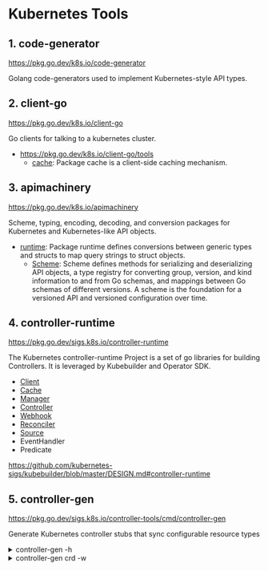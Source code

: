 # Kubernetes Tools

## 1. code-generator

https://pkg.go.dev/k8s.io/code-generator

Golang code-generators used to implement Kubernetes-style API types.

## 2. client-go

https://pkg.go.dev/k8s.io/client-go

Go clients for talking to a kubernetes cluster.

- https://pkg.go.dev/k8s.io/client-go/tools
    - [cache](https://pkg.go.dev/k8s.io/client-go@v0.23.4/tools/cache): Package cache is a client-side caching mechanism.
## 3. apimachinery

https://pkg.go.dev/k8s.io/apimachinery

Scheme, typing, encoding, decoding, and conversion packages for Kubernetes and Kubernetes-like API objects.

- [runtime](https://pkg.go.dev/k8s.io/apimachinery/pkg/runtime): Package runtime defines conversions between generic types and structs to map query strings to struct objects.
    - [Scheme](https://pkg.go.dev/k8s.io/apimachinery/pkg/runtime#Scheme): Scheme defines methods for serializing and deserializing API objects, a type registry for converting group, version, and kind information to and from Go schemas, and mappings between Go schemas of different versions. A scheme is the foundation for a versioned API and versioned configuration over time.
## 4. controller-runtime

https://pkg.go.dev/sigs.k8s.io/controller-runtime

The Kubernetes controller-runtime Project is a set of go libraries for building Controllers. It is leveraged by Kubebuilder and Operator SDK.

- [Client](../kubernetes-operator/controller-runtime/client/)
- [Cache](../kubernetes-operator/controller-runtime/cache/)
- [Manager](../kubernetes-operator/controller-runtime/manager/)
- [Controller](../kubernetes-operator/controller-runtime/controller/)
- [Webhook](../kubernetes-operator/controller-runtime/webhook/)
- [Reconciler](../kubernetes-operator/controller-runtime/reconciler/)
- [Source](../kubernetes-operator/controller-runtime/source/)
- EventHandler
- Predicate

https://github.com/kubernetes-sigs/kubebuilder/blob/master/DESIGN.md#controller-runtime

## 5. controller-gen

https://pkg.go.dev/sigs.k8s.io/controller-tools/cmd/controller-gen

Generate Kubernetes controller stubs that sync configurable resource types

<details><summary>controller-gen -h</summary>

```
controller-gen --help
Generate Kubernetes API extension resources and code.

Usage:
  controller-gen [flags]

Examples:
        # Generate RBAC manifests and crds for all types under apis/,
        # outputting crds to /tmp/crds and everything else to stdout
        controller-gen rbac:roleName=<role name> crd paths=./apis/... output:crd:dir=/tmp/crds output:stdout

        # Generate deepcopy/runtime.Object implementations for a particular file
        controller-gen object paths=./apis/v1beta1/some_types.go

        # Generate OpenAPI v3 schemas for API packages and merge them into existing CRD manifests
        controller-gen schemapatch:manifests=./manifests output:dir=./manifests paths=./pkg/apis/...

        # Run all the generators for a given project
        controller-gen paths=./apis/...

        # Explain the markers for generating CRDs, and their arguments
        controller-gen crd -ww


Flags:
  -h, --detailed-help count   print out more detailed help
                              (up to -hhh for the most detailed output, or -hhhh for json output)
      --help                  print out usage and a summary of options
      --version               show version
  -w, --which-markers count   print out all markers available with the requested generators
                              (up to -www for the most detailed output, or -wwww for json output)


Options


generators

+webhook                                                                                                  package  generates (partial) {Mutating,Validating}WebhookConfiguration objects.
+schemapatch:manifests=<string>[,maxDescLen=<int>]                                                        package  patches existing CRDs with new schemata.
+rbac:roleName=<string>                                                                                   package  generates ClusterRole objects.
+object[:headerFile=<string>][,year=<string>]                                                             package  generates code containing DeepCopy, DeepCopyInto, and DeepCopyObject method implementations.
+crd[:crdVersions=<[]string>][,maxDescLen=<int>][,preserveUnknownFields=<bool>][,trivialVersions=<bool>]  package  generates CustomResourceDefinition objects.


generic

+paths=<[]string>  package  represents paths and go-style path patterns to use as package roots.


output rules (optionally as output:<generator>:...)

+output:artifacts[:code=<string>],config=<string>  package  outputs artifacts to different locations, depending on whether they're package-associated or not.
+output:dir=<string>                               package  outputs each artifact to the given directory, regardless of if it's package-associated or not.
+output:none                                       package  skips outputting anything.
+output:stdout                                     package  outputs everything to standard-out, with no separation.
```

</details>

<details><summary>controller-gen crd -w</summary>

```
controller-gen crd -w

CRD

+groupName=<string>                                                                                                               package  specifies the API group name for this package.
+kubebuilder:printcolumn:JSONPath=<string>[,description=<string>][,format=<string>],name=<string>[,priority=<int>],type=<string>  type     adds a column to "kubectl get" output for this CRD.
+kubebuilder:resource[:categories=<[]string>][,path=<string>][,scope=<string>][,shortName=<[]string>][,singular=<string>]         type     configures naming and scope for a CRD.
+kubebuilder:skip                                                                                                                 package  don't consider this package as an API version.
+kubebuilder:skipversion                                                                                                          type     removes the particular version of the CRD from the CRDs spec.
+kubebuilder:storageversion                                                                                                       type     marks this version as the "storage version" for the CRD for conversion.
+kubebuilder:subresource:scale[:selectorpath=<string>],specpath=<string>,statuspath=<string>                                      type     enables the "/scale" subresource on a CRD.
+kubebuilder:subresource:status                                                                                                   type     enables the "/status" subresource on a CRD.
+versionName=<string>                                                                                                             package  overrides the API group version for this package (defaults to the package name).


CRD processing

+kubebuilder:pruning:PreserveUnknownFields      field  PreserveUnknownFields stops the apiserver from pruning fields which are not specified.
+kubebuilder:validation:XPreserveUnknownFields  type   PreserveUnknownFields stops the apiserver from pruning fields which are not specified.
+kubebuilder:validation:XPreserveUnknownFields  field  PreserveUnknownFields stops the apiserver from pruning fields which are not specified.


CRD validation

+kubebuilder:default=<any>                       field    sets the default value for this field.
+kubebuilder:validation:EmbeddedResource         field    EmbeddedResource marks a fields as an embedded resource with apiVersion, kind and metadata fields.
+kubebuilder:validation:Enum=<[]any>             type     specifies that this (scalar) field is restricted to the *exact* values specified here.
+kubebuilder:validation:Enum=<[]any>             field    specifies that this (scalar) field is restricted to the *exact* values specified here.
+kubebuilder:validation:ExclusiveMaximum=<bool>  field    indicates that the maximum is "up to" but not including that value.
+kubebuilder:validation:ExclusiveMaximum=<bool>  type     indicates that the maximum is "up to" but not including that value.
+kubebuilder:validation:ExclusiveMinimum=<bool>  type     indicates that the minimum is "up to" but not including that value.
+kubebuilder:validation:ExclusiveMinimum=<bool>  field    indicates that the minimum is "up to" but not including that value.
+kubebuilder:validation:Format=<string>          type     specifies additional "complex" formatting for this field.
+kubebuilder:validation:Format=<string>          field    specifies additional "complex" formatting for this field.
+kubebuilder:validation:MaxItems=<int>           field    specifies the maximum length for this list.
+kubebuilder:validation:MaxItems=<int>           type     specifies the maximum length for this list.
+kubebuilder:validation:MaxLength=<int>          field    specifies the maximum length for this string.
+kubebuilder:validation:MaxLength=<int>          type     specifies the maximum length for this string.
+kubebuilder:validation:Maximum=<int>            field    specifies the maximum numeric value that this field can have.
+kubebuilder:validation:Maximum=<int>            type     specifies the maximum numeric value that this field can have.
+kubebuilder:validation:MinItems=<int>           field    specifies the minimun length for this list.
+kubebuilder:validation:MinItems=<int>           type     specifies the minimun length for this list.
+kubebuilder:validation:MinLength=<int>          field    specifies the minimum length for this string.
+kubebuilder:validation:MinLength=<int>          type     specifies the minimum length for this string.
+kubebuilder:validation:Minimum=<int>            type     specifies the minimum numeric value that this field can have.
+kubebuilder:validation:Minimum=<int>            field    specifies the minimum numeric value that this field can have.
+kubebuilder:validation:MultipleOf=<int>         field    specifies that this field must have a numeric value that's a multiple of this one.
+kubebuilder:validation:MultipleOf=<int>         type     specifies that this field must have a numeric value that's a multiple of this one.
+kubebuilder:validation:Optional                 field    specifies that this field is optional, if fields are required by default.
+kubebuilder:validation:Optional                 package  specifies that all fields in this package are optional by default.
+kubebuilder:validation:Pattern=<string>         type     specifies that this string must match the given regular expression.
+kubebuilder:validation:Pattern=<string>         field    specifies that this string must match the given regular expression.
+kubebuilder:validation:Required                 field    specifies that this field is required, if fields are optional by default.
+kubebuilder:validation:Required                 package  specifies that all fields in this package are required by default.
+kubebuilder:validation:Type=<string>            field    overrides the type for this field (which defaults to the equivalent of the Go type).
+kubebuilder:validation:Type=<string>            type     overrides the type for this field (which defaults to the equivalent of the Go type).
+kubebuilder:validation:UniqueItems=<bool>       field    specifies that all items in this list must be unique.
+kubebuilder:validation:UniqueItems=<bool>       type     specifies that all items in this list must be unique.
+kubebuilder:validation:XEmbeddedResource        type     EmbeddedResource marks a fields as an embedded resource with apiVersion, kind and metadata fields.
+kubebuilder:validation:XEmbeddedResource        field    EmbeddedResource marks a fields as an embedded resource with apiVersion, kind and metadata fields.
+nullable                                        field    marks this field as allowing the "null" value.
+optional                                        field    specifies that this field is optional, if fields are required by default.
```

</details>

